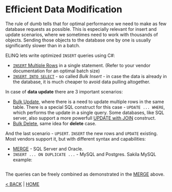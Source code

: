 # Efficient Data Modification

The rule of dumb tells that for optimal performance we need to make as few database requests as possible. This is especially relevant for insert and update scenarios, where we sometimes need to work with thousands of objects. Sending those objects to the database one by one is usually significantly slower than in a batch.

ELINQ lets write optimized `INSERT` queries using C#:

- [`INSERT` Multiple Rows](../SqlServerTutorial/InsertMulti.md) in a single statement. (Refer to your vendor documentation for an optimal batch size)
- [`INSERT INTO SELECT`](../SqlServerTutorial/InsertSelect.md) - so called *Bulk Insert* - in case the data is already in the database, it is much cheaper to avoid data pulling altogether.

In case of **data update** there are 3 important scenarios:

- [Bulk Update](../SqlServerTutorial/Update.md), where there is a need to update multiple rows in the same table. There is a special SQL construct for this case - `UPDATE ... WHERE`, which performs the update in a single query. Some databases, like SQL server, also support a more powerfull [UPDATE with JOIN](../SqlServerTutorial/UpdateJoin.md) construct.
- [Bulk Delete](../SqlServerTutorial/Delete.md), same idea for **delete** case.

And the last scenario - `UPSERT`. `INSERT` the new rows and `UPDATE` existing. Most vendors support it, but with different syntax and capabilities:

- [MERGE](../SqlServerTutorial/Merge.md) - SQL Server and Oracle.
- `INSERT ... ON DUPLICATE ...` - MySQL and Postgres. Sakila MySQL example:

```cs --project ../../SakilaHomework/SakilaHomework.csproj --source-file ../../SakilaHomework/SakilaDbQueries.cs --region TestUpsert
```

The queries can be freely combined as demonstrated in the [MERGE](../SqlServerTutorial/Merge.md) above.

[< BACK](/README.md) | [HOME](/)
